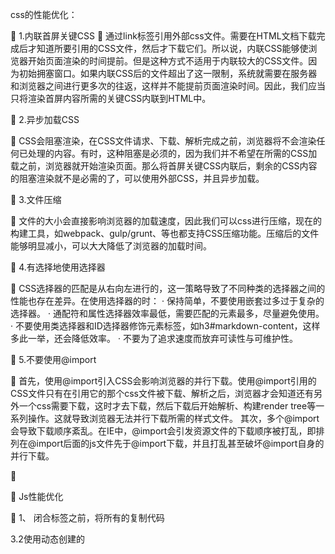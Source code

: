 

css的性能优化：


1.内联首屏关键CSS

通过link标签引用外部css文件。需要在HTML文档下载完成后才知道所要引用的CSS文件，然后才下载它们。所以说，内联CSS能够使浏览器开始页面渲染的时间提前。但是这种方式不适用于内联较大的CSS文件。因为初始拥塞窗口。如果内联CSS后的文件超出了这一限制，系统就需要在服务器和浏览器之间进行更多次的往返，这样并不能提前页面渲染时间。因此，我们应当只将渲染首屏内容所需的关键CSS内联到HTML中。


2.异步加载CSS


CSS会阻塞渲染，在CSS文件请求、下载、解析完成之前，浏览器将不会渲染任何已处理的内容。有时，这种阻塞是必须的，因为我们并不希望在所需的CSS加载之前，浏览器就开始渲染页面。那么将首屏关键CSS内联后，剩余的CSS内容的阻塞渲染就不是必需的了，可以使用外部CSS，并且异步加载。


3.文件压缩


文件的大小会直接影响浏览器的加载速度，因此我们可以css进行压缩，现在的构建工具，如webpack、gulp/grunt、等也都支持CSS压缩功能。压缩后的文件能够明显减小，可以大大降低了浏览器的加载时间。


4.有选择地使用选择器


CSS选择器的匹配是从右向左进行的，这一策略导致了不同种类的选择器之间的性能也存在差异。在使用选择器的时：
·  保持简单，不要使用嵌套过多过于复杂的选择器。
·  通配符和属性选择器效率最低，需要匹配的元素最多，尽量避免使用。
·  不要使用类选择器和ID选择器修饰元素标签，如h3#markdown-content，这样多此一举，还会降低效率。
·  不要为了追求速度而放弃可读性与可维护性。


5.不要使用@import


首先，使用@import引入CSS会影响浏览器的并行下载。使用@import引用的CSS文件只有在引用它的那个css文件被下载、解析之后，浏览器才会知道还有另外一个css需要下载，这时才去下载，然后下载后开始解析、构建render tree等一系列操作。这就导致浏览器无法并行下载所需的样式文件。
其次，多个@import会导致下载顺序紊乱。在IE中，@import会引发资源文件的下载顺序被打乱，即排列在@import后面的js文件先于@import下载，并且打乱甚至破坏@import自身的并行下载。




Js性能优化


1、 </body>闭合标签之前，将所有的<script> 标签放在页面底部，确保在脚步执行之前页面已经完成渲染。


2、 合并脚本。


下载单个 100KB 的文件将比下载 4 个 25KB 的文件更快，因此页面标签的<script>标签越少，加载也就越快，响应也越迅速。无论外链文件或者内嵌脚本。


3、使用无阻塞下载 javascript 的方法，即在页面加载完成后才加载 Javascript 代码。
以下有几种无阻塞下载方法：


3.1使用<script>的 defer 属性


<script src="file.js" defer></script>复制代码
3.2使用动态创建的<script>元素来下载并执行代码



3.3使用 XHR 对象下载 javascript代码并注入页面中





4.将经常使用的全局变量引用储存在一个局部变量里。


在函数执行过程中，每遇到一个变量，都会搜索函数的作用域链找到第一个匹配的变量，首先查找函数内部的变量，之后再沿着作用域链逐层寻找。因此，若我们要访问最外层的变量（全局变量），则相比直接访问内部的变量而言，会带来比较大的性能损耗。


5.对象的读取（减少对象成员的查找次数和嵌套深度）


javascript中，主要分为字面量、局部变量、数组元素和对象这四种。访问字面量和局部变量的速度最快，而访问数组元素和对象成员相对较慢。而访问对象成员的时候，就和作用域链一样，是在原型链上进行查找。因此，若查找的成员在原型链位置太深，则访问速度越慢。因此，我们应该尽可能的减少对象成员的查找次数和嵌套深度


6.最小化DOM的操作次数，尽可能的用javascript来处理，并且尽可能的使用局部变量储存DOM节点


7.减少重绘和重排，批量修改样式时，“离线”操作 DOM 树，使用缓存，并减少访问布局信息的次数。
减少“重绘”和“重排”


1、使元素脱离文档流


2、对其应用多次改变


3、把元素带回文档中


// 第一种方式：隐藏元素，应用修改，重新显示let ul = document.getElementById('nyList');


ul.style.display = 'none';// 向ul中添加附加数据


appendDataToElement(ul, data);


ul.style.display = 'block';


// 第二种方式：使用文档片段（document fragment）在当前DOM之外构建一个子树，再把它拷贝到文档(推荐)let 


fragment = document.createDocumentFragment();// 向fragment中添加附加数据


appendDataToElement(ul, data);document.getElementById('myList').appendChild(fragment);


// 第三种方式：将原始元素拷贝到一个脱离文档的节点中，修改副本，完成后再替换原始元素


let old = document.getElementById('myList');let clone = old.cloneNode(true);// 向clone中添加附加数据


appendDataToElement(ul, data);


old.parentNode.replaceChild(clone, old);


8.使用事件委托减少事件处理器的数量


事件委托就是将目标节点的事件移到父节点来处理，由于浏览器冒泡的特点，当目标节点触发了该事件的时候，父节点也会触发该事件。因此，由父节点来负责监听和处理该事件。


function handleClick(target) { 
    

// 点击列表项的处理事件 


}


 function delegate (e) { 
     

// 判断目标对象是否为列表项 


if (e.target.nodeName === 'LI') { 
    

handleClick(e.target); }


 } 
 

const parent = document.getElementById('parent'); parent.addEventListener('click', delegate);







9.使用 Web Worker 来处理复杂的计算


JavaScript 是单线程的，因此 JavaScript 在执行复杂计算的时候很可能会阻塞线程，导致页面假死。但 Web Worker 的出现，以另外一种方式给了我们多线程的能力，可以将复杂计算放在 worker 中进行，当计算完成后，以postMessage的形式将结果传回来。
对于单个函数，因为 Web Worker 接受一个脚本的 url 作为参数，使用 URL.createObjectURL 方法，我们可以将一个函数的内容转换为 url，利用它创建一个 worker。


var workerContent = `

 self.onmessage = function(evt){ 
     

// ... 


// 在这里进行复杂计算


 var result = complexFunc(); 
 

// 将结果传回 self.postMessage(result); };` 


// 得到 url 


var blob = new Blob([workerContent]);


 var url = window.URL.createObjectURL(blob);
 

 // 创建 worker var worker = new Worker(url);
 



10.对高频触发的事件进行节流或消抖


函数防抖（debounce）：当持续触发事件时，一定时间段内没有再触发事件，事件处理函数才会执行一次，如果设定的时间到来之前，又一次触发了事件，就重新开始延时。
将几次操作合并为一此操作进行。原理是维护一个计时器，规定在delay时间后触发函数，但是在delay时间内再次触发的话，就会取消之前的计时器而重新设置。这样一来，只有最后一次操作能被触发。



函数节流（throttle）：当持续触发事件时，保证一定时间段内只调用一次事件处理函数。
使得一定时间内只触发一次函数。原理是通过判断是否到达一定时间来触发函数。





区别： 函数节流不管事件触发有多频繁，都会保证在规定时间内一定会执行一次真正的事件处理函数，而函数防抖只是在最后一次事件后才触发一次函数。 比如在页面的无限加载场景下，我们需要用户在滚动页面时，每隔一段时间发一次 Ajax 请求，而不是在用户停下滚动页面操作时才去请求数据。这样的场景，就适合用节流技术来实现。

